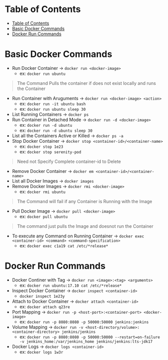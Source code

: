 # Table of Contents
- [Table of Contents](#table-of-contents)
- [Basic Docker Commands](#basic-docker-commands)
- [Docker Run Commands](#docker-run-commands)

# Basic Docker Commands
- Run Docker Container -> `docker run <docker-image>`
  - ex: `docker run ubuntu`
> The Command Pulls the container if does not exist locally and runs the Container
- Run Container with Aruguments -> `docker run <docker-image> <action>`
  - ex: `docker run -it ubuntu bash`
  - ex: `docker run ubuntu sleep 30`
- List Running Containers -> `docker ps`
- Run Container in Detached Mode -> `docker run -d <docker-image>`
  - ex: `docker run -d ubuntu`
  - ex: `docker run -d ubuntu sleep 30`
- List all the Containers Active or Killed -> `docker ps -a`
- Stop Docker Container -> `docker stop <container-id>/<container-name>`
  - ex: `docker stop 1e23`
  - ex: `docker stop serenity-pod`
> Need not Specify Complete container-id to Delete
- Remove Docker Container -> `docker em <container-id>/<container-name>`
- List all Docker Images -> `docker images`
- Remove Docker Images -> `docker rmi <docker-image>`
  - ex: `docker rmi ubuntu`
> The Command will fail if any Container is Running with the Image
- Pull Docker Image -> `docker pull <docker-image>`
  - ex: `docker pull ubuntu`
> The command just pulls the Image and doesnot run the Container
- To execute any Command on Running Container -> `docker exec <container-id> <command> <command-specification>`
  - ex: `docker exec c1a19 cat /etc/*release*`

# Docker Run Commands
  - Docker Continer with Tag -> `docker run <image>:<tag> <arguments>`
    - ex: `docker run ubuntu:17.10 cat /etc/*release*`
  - Inspect Docker Container -> `docker inspect <container-id>`
    - `docker inspect 1e23y`
  - Attach to Docker Container -> `docker attach <container-id>`
    - ex: `docker attach q23re`
  - Port Mapping -> `docker run -p <host-port>:<container-port> <docker-image>`
    - ex: `docker run -p 8080:8080 -p 50000:50000 jenkins:jenkins`
  - Volume Mapping -> `docker run -v <host-directory/volume>:<container-directory> jenkins/jenkins`
    - ex: `docker run -p 8080:8080 -p 50000:50000 --restart=on-failure -v jenkins_home:/var/jenkins_home jenkins/jenkins:lts-jdk17`
  - Docker Logs -> `docker logs <container-id>`
    - ex: `docker logs 1w3r`
